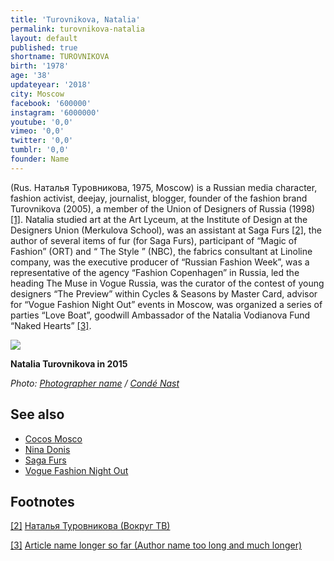 ```yaml
---
title: 'Turovnikova, Natalia'
permalink: turovnikova-natalia
layout: default
published: true
shortname: TUROVNIKOVA
birth: '1978'
age: '38'
updateyear: '2018'
city: Moscow
facebook: '600000'
instagram: '6000000'
youtube: '0,0'
vimeo: '0,0'
twitter: '0,0'
tumblr: '0,0'
founder: Name
---
```

(Rus. Наталья Туровникова, 1975, Moscow) is a Russian media character, fashion activist, deejay, journalist, blogger, founder of the fashion brand Turovnikova (2005), a member of the Union of Designers of Russia (1998) <span id="a1">[\[1\]](#f1)</span>. Natalia studied art at the Art Lyceum, at the Institute of Design at the Designers Union (Merkulova School), was an assistant at Saga Furs <span id="a2">[\[2\]](#f2)</span>, the author of several items of fur (for Saga Furs), participant of “Magic of Fashion” (ORT) and “ The Style ” (NBC), the fabrics consultant at Linoline company, was the executive producer of “Russian Fashion Week”, was a representative of the agency “Fashion Copenhagen” in Russia, led the heading The Muse in Vogue Russia, was the curator of the contest of young designers “The Preview” within Cycles & Seasons by Master Card, advisor for “Vogue Fashion Night Out” events in Moscow, was organized a series of parties “Love Boat”, goodwill Ambassador of the Natalia Vodianova Fund “Naked Hearts” <span id="a3">[\[3\]](#f3)</span>.

![](https://www.condenast.ru/upload/resize_cache/iblock/fb8/786_10000_1/GGAL_132.jpg)

**Natalia Turovnikova in 2015**

*Photo: [Photographer name](/photographer-name-page) / [Condé Nast](https://www.condenast.ru/portfolio/magazines/vogue/news/35680/)*


## See also

+ [Cocos Mosco](cocos-moscow)
+ [Nina Donis](page-template)
+ [Saga Furs](page-template)
+ [Vogue Fashion Night Out](page-template)

## Footnotes

[[2]](#a2) <span id="f2"></span> [Наталья Туровникова (Вокруг ТВ)](http://www.vokrug.tv/person/show/natalya_turovnikova/)

[[3]](#a3) <span id="f3"></span> [Article name longer so far (Author name too long and much longer)](http://example.net/article)
